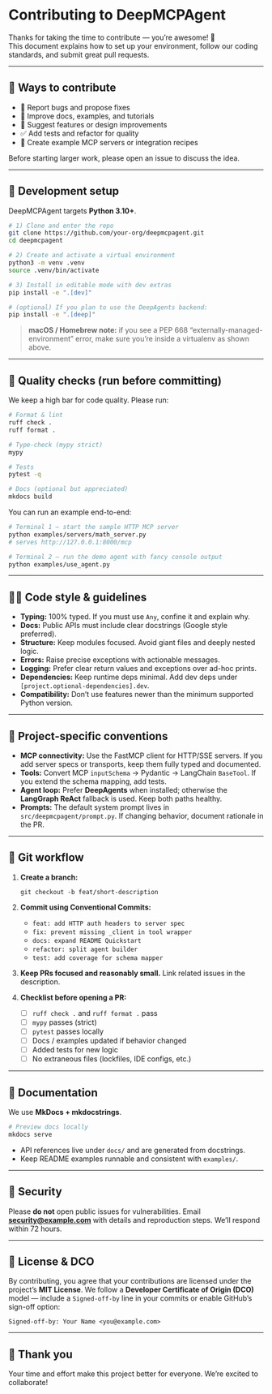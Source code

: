 # Contributing to DeepMCPAgent

Thanks for taking the time to contribute — you’re awesome! 🎉  
This document explains how to set up your environment, follow our coding standards, and submit great pull requests.

---

## 👋 Ways to contribute

- 🐛 Report bugs and propose fixes
- 🧩 Improve docs, examples, and tutorials
- 🧠 Suggest features or design improvements
- ✅ Add tests and refactor for quality
- 🔌 Create example MCP servers or integration recipes

Before starting larger work, please open an issue to discuss the idea.

---

## 🧰 Development setup

DeepMCPAgent targets **Python 3.10+**.

```bash
# 1) Clone and enter the repo
git clone https://github.com/your-org/deepmcpagent.git
cd deepmcpagent

# 2) Create and activate a virtual environment
python3 -m venv .venv
source .venv/bin/activate

# 3) Install in editable mode with dev extras
pip install -e ".[dev]"

# (optional) If you plan to use the DeepAgents backend:
pip install -e ".[deep]"
```

> **macOS / Homebrew note:** if you see a PEP 668 “externally-managed-environment” error, make sure you’re inside a virtualenv as shown above.

---

## 🧪 Quality checks (run before committing)

We keep a high bar for code quality. Please run:

```bash
# Format & lint
ruff check .
ruff format .

# Type-check (mypy strict)
mypy

# Tests
pytest -q

# Docs (optional but appreciated)
mkdocs build
```

You can run an example end-to-end:

```bash
# Terminal 1 — start the sample HTTP MCP server
python examples/servers/math_server.py
# serves http://127.0.0.1:8000/mcp

# Terminal 2 — run the demo agent with fancy console output
python examples/use_agent.py
```

---

## 🧑‍💻 Code style & guidelines

- **Typing:** 100% typed. If you must use `Any`, confine it and explain why.
- **Docs:** Public APIs must include clear docstrings (Google style preferred).
- **Structure:** Keep modules focused. Avoid giant files and deeply nested logic.
- **Errors:** Raise precise exceptions with actionable messages.
- **Logging:** Prefer clear return values and exceptions over ad-hoc prints.
- **Dependencies:** Keep runtime deps minimal. Add dev deps under `[project.optional-dependencies].dev`.
- **Compatibility:** Don’t use features newer than the minimum supported Python version.

---

## 🔧 Project-specific conventions

- **MCP connectivity:** Use the FastMCP client for HTTP/SSE servers. If you add server specs or transports, keep them fully typed and documented.
- **Tools:** Convert MCP `inputSchema` → Pydantic → LangChain `BaseTool`. If you extend the schema mapping, add tests.
- **Agent loop:** Prefer **DeepAgents** when installed; otherwise the **LangGraph ReAct** fallback is used. Keep both paths healthy.
- **Prompts:** The default system prompt lives in `src/deepmcpagent/prompt.py`. If changing behavior, document rationale in the PR.

---

## 🌿 Git workflow

1. **Create a branch:**

   ```
   git checkout -b feat/short-description
   ```

2. **Commit using Conventional Commits:**

   - `feat: add HTTP auth headers to server spec`
   - `fix: prevent missing _client in tool wrapper`
   - `docs: expand README Quickstart`
   - `refactor: split agent builder`
   - `test: add coverage for schema mapper`

3. **Keep PRs focused and reasonably small.** Link related issues in the description.
4. **Checklist before opening a PR:**

   - [ ] `ruff check .` and `ruff format .` pass
   - [ ] `mypy` passes (strict)
   - [ ] `pytest` passes locally
   - [ ] Docs / examples updated if behavior changed
   - [ ] Added tests for new logic
   - [ ] No extraneous files (lockfiles, IDE configs, etc.)

---

## 📝 Documentation

We use **MkDocs + mkdocstrings**.

```bash
# Preview docs locally
mkdocs serve
```

- API references live under `docs/` and are generated from docstrings.
- Keep README examples runnable and consistent with `examples/`.

---

## 🔐 Security

Please **do not** open public issues for vulnerabilities.
Email **[security@example.com](mailto:security@example.com)** with details and reproduction steps. We’ll respond within 72 hours.

---

## 🧾 License & DCO

By contributing, you agree that your contributions are licensed under the project’s **MIT License**.
We follow a **Developer Certificate of Origin (DCO)** model — include a `Signed-off-by` line in your commits or enable GitHub’s sign-off option:

```
Signed-off-by: Your Name <you@example.com>
```

---

## 🙌 Thank you

Your time and effort make this project better for everyone. We’re excited to collaborate!
